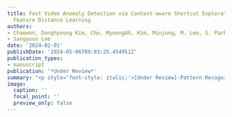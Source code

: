 ```yaml
---
title: Fast Video Anomaly Detection via Context-aware Shortcut Exploration and Abnormal
  Feature Distance Learning
authors:
- Chaewon, Donghyeong Kim, Cho, MyeongAh, Kim, Minjung, M. Lee, S. Park Park
- Sangyoun Lee
date: '2024-02-01'
publishDate: '2024-05-06T09:03:25.454951Z'
publication_types:
- manuscript
publication: '*Under Review*'
summary: "<p style='font-style: italic;'>[Under Review]-Pattern Recognition(IF=8.0)</p>"
image:
  caption: ''
  focal_point: ''
  preview_only: false
---
```

